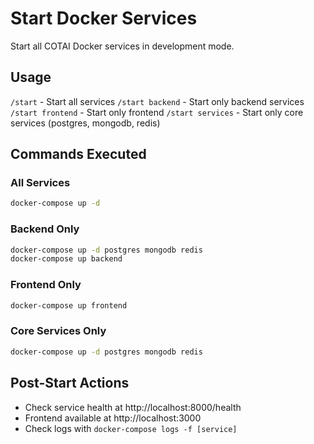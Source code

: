 # Start Docker Services

Start all COTAI Docker services in development mode.

## Usage
`/start` - Start all services
`/start backend` - Start only backend services  
`/start frontend` - Start only frontend
`/start services` - Start only core services (postgres, mongodb, redis)

## Commands Executed

### All Services
```bash
docker-compose up -d
```

### Backend Only
```bash
docker-compose up -d postgres mongodb redis
docker-compose up backend
```

### Frontend Only
```bash
docker-compose up frontend
```

### Core Services Only
```bash
docker-compose up -d postgres mongodb redis
```

## Post-Start Actions
- Check service health at http://localhost:8000/health
- Frontend available at http://localhost:3000
- Check logs with `docker-compose logs -f [service]`